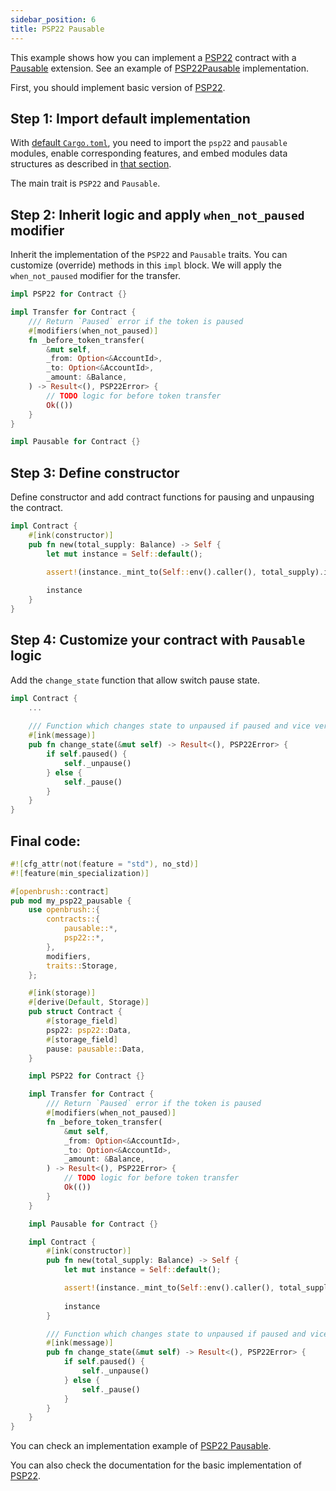 ```yaml
---
sidebar_position: 6
title: PSP22 Pausable
---
```


This example shows how you can implement a [PSP22](https://github.com/Supercolony-net/openbrush-contracts/tree/main/contracts/src/token/psp22) contract with a [Pausable](https://github.com/Supercolony-net/openbrush-contracts/tree/main/contracts/src/security/pausable) extension. See an example of [PSP22Pausable](https://github.com/Supercolony-net/openbrush-contracts/tree/main/examples/psp22_extensions/pausable) implementation.

First, you should implement basic version of [PSP22](/smart-contracts/PSP22).

## Step 1: Import default implementation

With [default `Cargo.toml`](/smart-contracts/overview#the-default-toml-of-your-project-with-openbrush),
you need to import the `psp22` and `pausable` modules, enable corresponding features, and embed modules data structures
as described in [that section](/smart-contracts/overview#reuse-implementation-of-traits-from-openbrush).

The main trait is `PSP22` and `Pausable`.

## Step 2: Inherit logic and apply `when_not_paused` modifier

Inherit the implementation of the `PSP22` and `Pausable` traits. 
You can customize (override) methods in this `impl` block. We will apply the 
`when_not_paused` modifier for the transfer.

```rust
impl PSP22 for Contract {}

impl Transfer for Contract {
    /// Return `Paused` error if the token is paused
    #[modifiers(when_not_paused)]
    fn _before_token_transfer(
        &mut self,
        _from: Option<&AccountId>,
        _to: Option<&AccountId>,
        _amount: &Balance,
    ) -> Result<(), PSP22Error> {
        // TODO logic for before token transfer
        Ok(())
    }
}

impl Pausable for Contract {}
```

## Step 3: Define constructor

Define constructor and add contract functions for pausing and unpausing the contract.

```rust
impl Contract {
    #[ink(constructor)]
    pub fn new(total_supply: Balance) -> Self {
        let mut instance = Self::default();

        assert!(instance._mint_to(Self::env().caller(), total_supply).is_ok());
        
        instance
    }
}
```

## Step 4: Customize your contract with `Pausable` logic

Add the `change_state` function that allow switch pause state.

```rust
impl Contract {
    ...
    
    /// Function which changes state to unpaused if paused and vice versa
    #[ink(message)]
    pub fn change_state(&mut self) -> Result<(), PSP22Error> {
        if self.paused() {
            self._unpause()
        } else {
            self._pause()
        }
    }
}
```

## Final code:

```rust
#![cfg_attr(not(feature = "std"), no_std)]
#![feature(min_specialization)]

#[openbrush::contract]
pub mod my_psp22_pausable {
    use openbrush::{
        contracts::{
            pausable::*,
            psp22::*,
        },
        modifiers,
        traits::Storage,
    };

    #[ink(storage)]
    #[derive(Default, Storage)]
    pub struct Contract {
        #[storage_field]
        psp22: psp22::Data,
        #[storage_field]
        pause: pausable::Data,
    }

    impl PSP22 for Contract {}

    impl Transfer for Contract {
        /// Return `Paused` error if the token is paused
        #[modifiers(when_not_paused)]
        fn _before_token_transfer(
            &mut self,
            _from: Option<&AccountId>,
            _to: Option<&AccountId>,
            _amount: &Balance,
        ) -> Result<(), PSP22Error> {
            // TODO logic for before token transfer
            Ok(())
        }
    }

    impl Pausable for Contract {}

    impl Contract {
        #[ink(constructor)]
        pub fn new(total_supply: Balance) -> Self {
            let mut instance = Self::default();

            assert!(instance._mint_to(Self::env().caller(), total_supply).is_ok());
            
            instance
        }

        /// Function which changes state to unpaused if paused and vice versa
        #[ink(message)]
        pub fn change_state(&mut self) -> Result<(), PSP22Error> {
            if self.paused() {
                self._unpause()
            } else {
                self._pause()
            }
        }
    }
}
```

You can check an implementation example of [PSP22 Pausable](https://github.com/Supercolony-net/openbrush-contracts/tree/main/examples/psp22_extensions/pausable).

You can also check the documentation for the basic implementation of [PSP22](/smart-contracts/PSP22).
